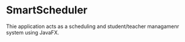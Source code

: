 # SmartScheduler
 Thie application acts as a scheduling and student/teacher managamenr system using JavaFX.
